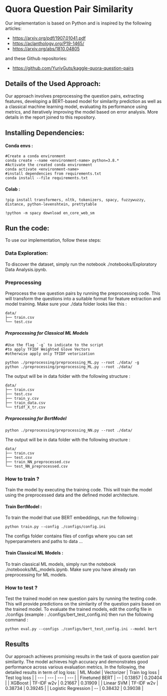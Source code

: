 # Quora Question Pair Similarity


Our implementation is based on Python and is inspired by the following articles:

- https://arxiv.org/pdf/1907.01041.pdf
- https://aclanthology.org/P19-1465/
- https://arxiv.org/abs/1810.04805

and these Github repositories: 
- https://github.com/YuriyGuts/kaggle-quora-question-pairs

## Details of the Used Approach:
Our approach involves preprocessing the question pairs, extracting features, developing a BERT-based model for similarity prediction as well as a classical machine learning model, evaluating its performance using metrics, and iteratively improving the model based on error analysis. More details in the report joined to this repository.

## Installing Dependencies:

#### Conda envs : 

````
#Create a conda environment
conda create --name <environment-name> python=3.8.* 
#Activate the created conda environment
conda activate <environment-name>
#install dependencies from requirements.txt 
conda install --file requirements.txt

 ```` 
#### Colab : 

````
!pip install transformers, nltk, tokenizers, spacy, fuzzywuzzy, distance, python-levenshtein, prettytable

!python -m spacy download en_core_web_sm

 ```` 
 
## Run the code:
To use our implementation, follow these steps:
### Data Exploration:
To discover the dataset, simply run the notebook ./notebooks/Exploratory Data Analysis.ipynb. 
### Preprocessing 
Preprocess the raw question pairs by running the preprocessing code. This will transform the questions into a suitable format for feature extraction and model training. Make sure your ./data folder looks like this : 

````
data/
├── train.csv
└── test.csv
 ````

##### Preprocessing for Classical ML Models 

````
#Use the flag `-g` to indicate to the script 
#to apply TFIDF Weighted Glove Vectors 
#otherwise apply only TFIDF vetorization

python ./preprocessing/preprocessing_ML.py --root ./data/ -g
python ./preprocessing/preprocessing_ML.py --root ./data/
````
The output will be in data folder with the following structure : 

````
data/
├── train.csv
├── test.csv
├── train_y.csv
├── train_data.csv
└── tfidf_X_tr.csv
````

##### Preprocessing for BertModel 

````
python ./preprocessing/preprocessing_NN.py --root ./data/ 

````
The output will be in data folder with the following structure :  

````
data/
├── train.csv
├── test.csv
├── train_NN_preprocessed.csv
└── test_NN_preprocessed.csv
````

### How to train ?
Train the model by executing the training code. This will train the model using the preprocessed data and the defined model architecture. 

#### Train BertModel : 
To train the model that use BERT embeddings, run the following :

````
python train.py --config ./configs/config.ini
````

The configs folder contains files of configs where you can set hyperparameters and paths to data ...

#### Train Classical ML Models : 
To train classical ML models, simply run the notebook ./notebooks/ML_models.ipynb. 
Make sure you have already ran preprocessing for ML models. 



### How to test ?
Test the trained model on new question pairs by running the testing code. This will provide predictions on the similarity of the question pairs based on the trained model. To evaluate the trained models, edit the config file in ./configs (example : ./configs/bert_test_config.ini) then run the following command : 
 ````
 python eval.py --configs ./configs/bert_test_config.ini --model bert

 ````

## Results
Our approach achieves promising results in the task of quora question pair similarity. The model achieves high accuracy and demonstrates good performance across various evaluation metrics. In the following, the detailed results in term of log loss: 
| ML Model | Vectorizer | Train log loss | Test log loss |
| --- | --- | --- | --- |
| Finetuned BERT |   --   | 0.13857 | 0.20404 |
| XGBoost | TF-IDF w2v | 0.21667 | 0.31909 |
| Linear SVM | TF-IDF w2v  | 0.38734 |  0.39245  |
| Logistic Regression | -- | 0.38432 |  0.39038 |



  

  

